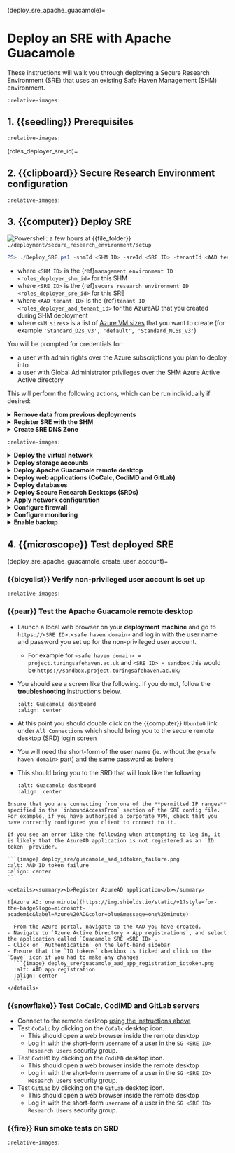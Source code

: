 (deploy_sre_apache_guacamole)=

# Deploy an SRE with Apache Guacamole

These instructions will walk you through deploying a Secure Research Environment (SRE) that uses an existing Safe Haven Management (SHM) environment.

```{include} snippets/00_symbols.partial.md
:relative-images:
```

## 1. {{seedling}} Prerequisites

```{include} snippets/01_prerequisites.partial.md
:relative-images:
```

(roles_deployer_sre_id)=

## 2. {{clipboard}} Secure Research Environment configuration

```{include} snippets/02_configuration.partial.md
:relative-images:
```

## 3. {{computer}} Deploy SRE

![Powershell: a few hours](https://img.shields.io/static/v1?style=for-the-badge&logo=powershell&label=local&color=blue&message=a%20few%20hours) at {{file_folder}} `./deployment/secure_research_environment/setup`

```powershell
PS> ./Deploy_SRE.ps1 -shmId <SHM ID> -sreId <SRE ID> -tenantId <AAD tenant ID> -VMs <VM sizes>
```

- where `<SHM ID>` is the {ref}`management environment ID <roles_deployer_shm_id>` for this SHM
- where `<SRE ID>` is the {ref}`secure research environment ID <roles_deployer_sre_id>` for this SRE
- where `<AAD tenant ID>` is the {ref}`tenant ID <roles_deployer_aad_tenant_id>` for the AzureAD that you created during SHM deployment
- where `<VM sizes>` is a list of [Azure VM sizes](https://docs.microsoft.com/en-us/azure/virtual-machines/sizes) that you want to create (for example `'Standard_D2s_v3', 'default', 'Standard_NC6s_v3'`)

You will be prompted for credentials for:

- a user with admin rights over the Azure subscriptions you plan to deploy into
- a user with Global Administrator privileges over the SHM Azure Active Active directory

This will perform the following actions, which can be run individually if desired:

<details>
<summary><strong>Remove data from previous deployments</strong></summary>

```{include} snippets/03_01_remove_data.partial.md
:relative-images:
```

</details>

<details>
<summary><strong>Register SRE with the SHM</strong></summary>

```{include} snippets/03_02_register_sre.partial.md
:relative-images:
```

</details>

<details>
<summary><strong>Create SRE DNS Zone</strong></summary>

```{include} snippets/04_01_sre_dns.partial.md
:relative-images:
```

</details>

```{include} snippets/04_02_manual_dns.partial.md
:relative-images:
```

<details>
<summary><strong>Deploy the virtual network</strong></summary>

```{include} snippets/04_03_deploy_vnet.partial.md
:relative-images:
```

</details>

<details>
<summary><strong>Deploy storage accounts</strong></summary>

```{include} snippets/05_storage_accounts.partial.md
:relative-images:
```

</details>

<details>
<summary><strong>Deploy Apache Guacamole remote desktop</strong></summary>

![Powershell: ten minutes](https://img.shields.io/static/v1?style=for-the-badge&logo=powershell&label=local&color=blue&message=ten%20minutes) at {{file_folder}} `./deployment/secure_research_environment/setup`

```powershell
PS> ./Setup_SRE_Guacamole_Servers.ps1 -shmId <SHM ID> -sreId <SRE ID> -tenantId <tenant ID>
```

- where `<SHM ID>` is the {ref}`management environment ID <roles_deployer_shm_id>` for this SHM.
- where `<SRE ID>` is the {ref}`secure research environment ID <roles_deployer_sre_id>` for this SRE.
- where `<AAD tenant ID>` is the `Tenant ID` for the AzureAD that you {ref}`created during SHM deployment <roles_deployer_aad_tenant_id>`.

</details>

<details>
<summary><strong>Deploy web applications (CoCalc, CodiMD and GitLab)</strong></summary>

```{include} snippets/07_deploy_webapps.partial.md
:relative-images:
```

</details>

<details>
<summary><strong>Deploy databases</strong></summary>

```{include} snippets/08_databases.partial.md
:relative-images:
```

</details>

<details>
<summary><strong>Deploy Secure Research Desktops (SRDs)</strong></summary>

The `-VmSizes` parameter that you provided to the `Deploy_SRE.ps1` script determines how many SRDs are created and how large each one will be.

```{note}
The following script will be run once for each `<VM size>` that you specified.
If you specify the same size more than once, you will create multiple SRDs of that size.
```

```{include} snippets/09_single_srd.partial.md
:relative-images:
```

</details>

<details>
<summary><strong>Apply network configuration</strong></summary>

```{include} snippets/10_network_lockdown.partial.md
:relative-images:
```

</details>

<details>
<summary><strong>Configure firewall</strong></summary>

```{include} snippets/11_configure_firewall.partial.md
:relative-images:
```

</details>

<details>
<summary><strong>Configure monitoring</strong></summary>

```{include} snippets/12_configure_monitoring.partial.md
:relative-images:
```

</details>

<details>
<summary><strong>Enable backup</strong></summary>

```{include} snippets/13_enable_backup.partial.md
:relative-images:
```

</details>

## 4. {{microscope}} Test deployed SRE

(deploy_sre_apache_guacamole_create_user_account)=

### {{bicyclist}} Verify non-privileged user account is set up

```{include} snippets/06_01_create_user_account.partial.md
:relative-images:
```

### {{pear}} Test the Apache Guacamole remote desktop

- Launch a local web browser on your **deployment machine** and go to `https://<SRE ID>.<safe haven domain>` and log in with the user name and password you set up for the non-privileged user account.
  - For example for `<safe haven domain> = project.turingsafehaven.ac.uk` and `<SRE ID> = sandbox` this would be `https://sandbox.project.turingsafehaven.ac.uk/`
- You should see a screen like the following. If you do not, follow the **troubleshooting** instructions below.

  ```{image} ../researcher/user_guide/guacamole_dashboard.png
  :alt: Guacamole dashboard
  :align: center
  ```

- At this point you should double click on the {{computer}} `Ubuntu0` link under `All Connections` which should bring you to the secure remote desktop (SRD) login screen
- You will need the short-form of the user name (ie. without the `@<safe haven domain>` part) and the same password as before
- This should bring you to the SRD that will look like the following

  ```{image} deploy_sre/guacamole_desktop.png
  :alt: Guacamole dashboard
  :align: center
  ```

```{important}
Ensure that you are connecting from one of the **permitted IP ranges** specified in the `inboundAccessFrom` section of the SRE config file.
For example, if you have authorised a corporate VPN, check that you have correctly configured you client to connect to it.
```

````{error}
If you see an error like the following when attempting to log in, it is likely that the AzureAD application is not registered as an `ID token` provider.

```{image} deploy_sre/guacamole_aad_idtoken_failure.png
:alt: AAD ID token failure
:align: center
```

<details><summary><b>Register AzureAD application</b></summary>

![Azure AD: one minute](https://img.shields.io/static/v1?style=for-the-badge&logo=microsoft-academic&label=Azure%20AD&color=blue&message=one%20minute)

- From the Azure portal, navigate to the AAD you have created.
- Navigate to `Azure Active Directory > App registrations`, and select the application called `Guacamole SRE <SRE ID>`.
- Click on `Authentication` on the left-hand sidebar
- Ensure that the `ID tokens` checkbox is ticked and click on the `Save` icon if you had to make any changes
  ```{image} deploy_sre/guacamole_aad_app_registration_idtoken.png
  :alt: AAD app registration
  :align: center
  ```
</details>
````

### {{snowflake}} Test CoCalc, CodiMD and GitLab servers

- Connect to the remote desktop [using the instructions above](#test-the-apache-guacamole-remote-desktop)
- Test `CoCalc` by clicking on the `CoCalc` desktop icon.
  - This should open a web browser inside the remote desktop
  - Log in with the short-form `username` of a user in the `SG <SRE ID> Research Users` security group.
- Test `CodiMD` by clicking on the `CodiMD` desktop icon.
  - This should open a web browser inside the remote desktop
  - Log in with the short-form `username` of a user in the `SG <SRE ID> Research Users` security group.
- Test `GitLab` by clicking on the `GitLab` desktop icon.
  - This should open a web browser inside the remote desktop
  - Log in with the short-form `username` of a user in the `SG <SRE ID> Research Users` security group.

### {{fire}} Run smoke tests on SRD

```{include} snippets/14_run_smoke_tests.partial.md
:relative-images:
```
